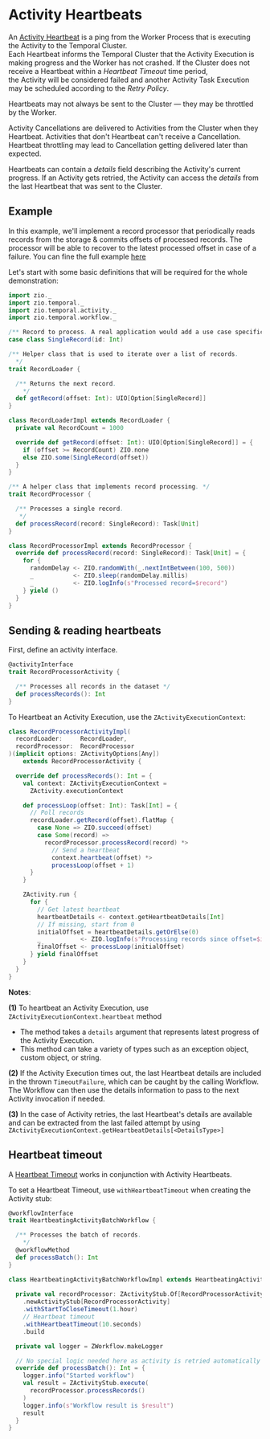 # Activity Heartbeats
An [Activity Heartbeat](https://docs.temporal.io/activities#activity-heartbeat) is a ping from the Worker Process that is executing the Activity to the Temporal Cluster.  
Each Heartbeat informs the Temporal Cluster that the Activity Execution is making progress and the Worker has not crashed. If the Cluster does not receive a Heartbeat within a _Heartbeat Timeout_ time period,  
the Activity will be considered failed and another Activity Task Execution may be scheduled according to the _Retry Policy_.

Heartbeats may not always be sent to the Cluster — they may be throttled by the Worker.

Activity Cancellations are delivered to Activities from the Cluster when they Heartbeat. Activities that don't Heartbeat can't receive a Cancellation. Heartbeat throttling may lead to Cancellation getting delivered later than expected.

Heartbeats can contain a _details_ field describing the Activity's current progress. If an Activity gets retried, the Activity can access the _details_ from the last Heartbeat that was sent to the Cluster.

## Example

In this example, we'll implement a record processor that periodically reads records from the storage & commits offsets of processed records. The processor will be able to recover to the latest processed offset in case of a failure. You can fine the full example [here](https://github.com/vitaliihonta/zio-temporal/tree/main/examples/src/main/scala/com/example/heartbeatingactivity)

Let's start with some basic definitions that will be required for the whole demonstration:
```scala mdoc:silent
import zio._
import zio.temporal._
import zio.temporal.activity._
import zio.temporal.workflow._

/** Record to process. A real application would add a use case specific data. */
case class SingleRecord(id: Int)

/** Helper class that is used to iterate over a list of records.
  */
trait RecordLoader {

  /** Returns the next record.
    */
  def getRecord(offset: Int): UIO[Option[SingleRecord]]
}

class RecordLoaderImpl extends RecordLoader {
  private val RecordCount = 1000

  override def getRecord(offset: Int): UIO[Option[SingleRecord]] = {
    if (offset >= RecordCount) ZIO.none
    else ZIO.some(SingleRecord(offset))
  }
}

/** A helper class that implements record processing. */
trait RecordProcessor {

  /** Processes a single record.
   */
  def processRecord(record: SingleRecord): Task[Unit]
}

class RecordProcessorImpl extends RecordProcessor {
  override def processRecord(record: SingleRecord): Task[Unit] = {
    for {
      randomDelay <- ZIO.randomWith(_.nextIntBetween(100, 500))
      _           <- ZIO.sleep(randomDelay.millis)
      _           <- ZIO.logInfo(s"Processed record=$record")
    } yield ()
  }
}
```

## Sending & reading heartbeats
First, define an activity interface. 
```scala mdoc:silent
@activityInterface
trait RecordProcessorActivity {

  /** Processes all records in the dataset */
  def processRecords(): Int
}
```

To Heartbeat an Activity Execution, use the `ZActivityExecutionContext`:

```scala mdoc:silent
class RecordProcessorActivityImpl(
  recordLoader:     RecordLoader,
  recordProcessor:  RecordProcessor
)(implicit options: ZActivityOptions[Any])
    extends RecordProcessorActivity {

  override def processRecords(): Int = {
    val context: ZActivityExecutionContext = 
      ZActivity.executionContext

    def processLoop(offset: Int): Task[Int] = {
      // Poll records
      recordLoader.getRecord(offset).flatMap {
        case None => ZIO.succeed(offset)
        case Some(record) =>
          recordProcessor.processRecord(record) *>
            // Send a heartbeat
            context.heartbeat(offset) *>
            processLoop(offset + 1)
      }
    }

    ZActivity.run {
      for {
        // Get latest heartbeat
        heartbeatDetails <- context.getHeartbeatDetails[Int]
        // If missing, start from 0
        initialOffset = heartbeatDetails.getOrElse(0)
        _           <- ZIO.logInfo(s"Processing records since offset=$initialOffset")
        finalOffset <- processLoop(initialOffset)
      } yield finalOffset
    }
  }
}
```

**Notes**:  

**(1)** To heartbeat an Activity Execution, use `ZActivityExecutionContext.heartbeat` method
- The method takes a `details` argument that represents latest progress of the Activity Execution. 
- This method can take a variety of types such as an exception object, custom object, or string.

**(2)** If the Activity Execution times out, the last Heartbeat details are included in the thrown `TimeoutFailure`, which can be caught by the calling Workflow.  
The Workflow can then use the details information to pass to the next Activity invocation if needed.

**(3)** In the case of Activity retries, the last Heartbeat's details are available and can be extracted from the last failed attempt by using `ZActivityExecutionContext.getHeartbeatDetails[<DetailsType>]`

## Heartbeat timeout
A [Heartbeat Timeout](https://docs.temporal.io/activities#heartbeat-timeout) works in conjunction with Activity Heartbeats.

To set a Heartbeat Timeout, use `withHeartbeatTimeout` when creating the Activity stub:

```scala mdoc:silent
@workflowInterface
trait HeartbeatingActivityBatchWorkflow {

  /** Processes the batch of records.
    */
  @workflowMethod
  def processBatch(): Int
}

class HeartbeatingActivityBatchWorkflowImpl extends HeartbeatingActivityBatchWorkflow {
  
  private val recordProcessor: ZActivityStub.Of[RecordProcessorActivity] = ZWorkflow
    .newActivityStub[RecordProcessorActivity]
    .withStartToCloseTimeout(1.hour)
    // Heartbeat timeout
    .withHeartbeatTimeout(10.seconds)
    .build

  private val logger = ZWorkflow.makeLogger

  // No special logic needed here as activity is retried automatically by the service.
  override def processBatch(): Int = {
    logger.info("Started workflow")
    val result = ZActivityStub.execute(
      recordProcessor.processRecords()
    )
    logger.info(s"Workflow result is $result")
    result
  }  
}
```
